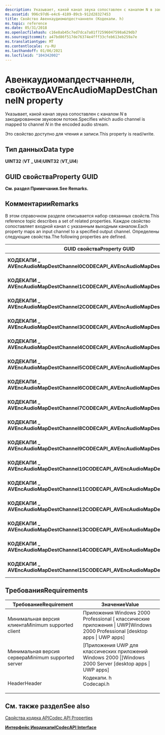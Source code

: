 ```yaml
---
description: Указывает, какой канал звука сопоставлен с каналом N в закодированном звуковом потоке.
ms.assetid: 996c97d6-e4c6-4189-89cb-912d28327453
title: Свойство Авенкаудиомапдестчаннелн (Кодекапи. h)
ms.topic: reference
ms.date: 05/31/2018
ms.openlocfilehash: c16e8ab45c7ed7dca7a81f72596047598a629db7
ms.sourcegitcommit: a47bd86f517de76374e4fff33cfeb613eb259a7e
ms.translationtype: MT
ms.contentlocale: ru-RU
ms.lasthandoff: 01/06/2021
ms.locfileid: "104342002"
---
```

# <a name="avencaudiomapdestchanneln-property"></a><span data-ttu-id="5ac3b-103">Авенкаудиомапдестчаннелн, свойство</span><span class="sxs-lookup"><span data-stu-id="5ac3b-103">AVEncAudioMapDestChannelN property</span></span>

<span data-ttu-id="5ac3b-104">Указывает, какой канал звука сопоставлен с каналом *N* в закодированном звуковом потоке.</span><span class="sxs-lookup"><span data-stu-id="5ac3b-104">Specifies which audio channel is mapped to channel *N* in the encoded audio stream.</span></span>

<span data-ttu-id="5ac3b-105">Это свойство доступно для чтения и записи.</span><span class="sxs-lookup"><span data-stu-id="5ac3b-105">This property is read/write.</span></span>

## <a name="data-type"></a><span data-ttu-id="5ac3b-106">Тип данных</span><span class="sxs-lookup"><span data-stu-id="5ac3b-106">Data type</span></span>

<span data-ttu-id="5ac3b-107">**UINT32** (**VT \_ UI4**)</span><span class="sxs-lookup"><span data-stu-id="5ac3b-107">**UINT32** (**VT\_UI4**)</span></span>

## <a name="property-guid"></a><span data-ttu-id="5ac3b-108">GUID свойства</span><span class="sxs-lookup"><span data-stu-id="5ac3b-108">Property GUID</span></span>

<span data-ttu-id="5ac3b-109">**См. раздел Примечания.**</span><span class="sxs-lookup"><span data-stu-id="5ac3b-109">**See Remarks.**</span></span>

## <a name="remarks"></a><span data-ttu-id="5ac3b-110">Комментарии</span><span class="sxs-lookup"><span data-stu-id="5ac3b-110">Remarks</span></span>

<span data-ttu-id="5ac3b-111">В этом справочном разделе описывается набор связанных свойств.</span><span class="sxs-lookup"><span data-stu-id="5ac3b-111">This reference topic describes a set of related properties.</span></span> <span data-ttu-id="5ac3b-112">Каждое свойство сопоставляет входной канал с указанным выходным каналом.</span><span class="sxs-lookup"><span data-stu-id="5ac3b-112">Each property maps an input channel to a specified output channel.</span></span> <span data-ttu-id="5ac3b-113">Определены следующие свойства.</span><span class="sxs-lookup"><span data-stu-id="5ac3b-113">The following properties are defined.</span></span>



| <span data-ttu-id="5ac3b-114">GUID свойства</span><span class="sxs-lookup"><span data-stu-id="5ac3b-114">Property GUID</span></span>                            | <span data-ttu-id="5ac3b-115">Описание</span><span class="sxs-lookup"><span data-stu-id="5ac3b-115">Description</span></span>             |
|------------------------------------------|-------------------------|
| <span data-ttu-id="5ac3b-116">**КОДЕКАПИ \_ AVEncAudioMapDestChannel0**</span><span class="sxs-lookup"><span data-stu-id="5ac3b-116">**CODECAPI\_AVEncAudioMapDestChannel0**</span></span>  | <span data-ttu-id="5ac3b-117">Целевой канал 0.</span><span class="sxs-lookup"><span data-stu-id="5ac3b-117">Destination channel 0.</span></span>  |
| <span data-ttu-id="5ac3b-118">**КОДЕКАПИ \_ AVEncAudioMapDestChannel1**</span><span class="sxs-lookup"><span data-stu-id="5ac3b-118">**CODECAPI\_AVEncAudioMapDestChannel1**</span></span>  | <span data-ttu-id="5ac3b-119">Целевой канал 1.</span><span class="sxs-lookup"><span data-stu-id="5ac3b-119">Destination channel 1.</span></span>  |
| <span data-ttu-id="5ac3b-120">**КОДЕКАПИ \_ AVEncAudioMapDestChannel2**</span><span class="sxs-lookup"><span data-stu-id="5ac3b-120">**CODECAPI\_AVEncAudioMapDestChannel2**</span></span>  | <span data-ttu-id="5ac3b-121">Целевой канал 2.</span><span class="sxs-lookup"><span data-stu-id="5ac3b-121">Destination channel 2.</span></span>  |
| <span data-ttu-id="5ac3b-122">**КОДЕКАПИ \_ AVEncAudioMapDestChannel3**</span><span class="sxs-lookup"><span data-stu-id="5ac3b-122">**CODECAPI\_AVEncAudioMapDestChannel3**</span></span>  | <span data-ttu-id="5ac3b-123">Целевой канал 3.</span><span class="sxs-lookup"><span data-stu-id="5ac3b-123">Destination channel 3.</span></span>  |
| <span data-ttu-id="5ac3b-124">**КОДЕКАПИ \_ AVEncAudioMapDestChannel4**</span><span class="sxs-lookup"><span data-stu-id="5ac3b-124">**CODECAPI\_AVEncAudioMapDestChannel4**</span></span>  | <span data-ttu-id="5ac3b-125">Целевой канал 4.</span><span class="sxs-lookup"><span data-stu-id="5ac3b-125">Destination channel 4.</span></span>  |
| <span data-ttu-id="5ac3b-126">**КОДЕКАПИ \_ AVEncAudioMapDestChannel5**</span><span class="sxs-lookup"><span data-stu-id="5ac3b-126">**CODECAPI\_AVEncAudioMapDestChannel5**</span></span>  | <span data-ttu-id="5ac3b-127">Целевой канал 5.</span><span class="sxs-lookup"><span data-stu-id="5ac3b-127">Destination channel 5.</span></span>  |
| <span data-ttu-id="5ac3b-128">**КОДЕКАПИ \_ AVEncAudioMapDestChannel6**</span><span class="sxs-lookup"><span data-stu-id="5ac3b-128">**CODECAPI\_AVEncAudioMapDestChannel6**</span></span>  | <span data-ttu-id="5ac3b-129">Целевой канал 6.</span><span class="sxs-lookup"><span data-stu-id="5ac3b-129">Destination channel 6.</span></span>  |
| <span data-ttu-id="5ac3b-130">**КОДЕКАПИ \_ AVEncAudioMapDestChannel7**</span><span class="sxs-lookup"><span data-stu-id="5ac3b-130">**CODECAPI\_AVEncAudioMapDestChannel7**</span></span>  | <span data-ttu-id="5ac3b-131">Целевой канал 7.</span><span class="sxs-lookup"><span data-stu-id="5ac3b-131">Destination channel 7.</span></span>  |
| <span data-ttu-id="5ac3b-132">**КОДЕКАПИ \_ AVEncAudioMapDestChannel8**</span><span class="sxs-lookup"><span data-stu-id="5ac3b-132">**CODECAPI\_AVEncAudioMapDestChannel8**</span></span>  | <span data-ttu-id="5ac3b-133">Целевой канал 8.</span><span class="sxs-lookup"><span data-stu-id="5ac3b-133">Destination channel 8.</span></span>  |
| <span data-ttu-id="5ac3b-134">**КОДЕКАПИ \_ AVEncAudioMapDestChannel9**</span><span class="sxs-lookup"><span data-stu-id="5ac3b-134">**CODECAPI\_AVEncAudioMapDestChannel9**</span></span>  | <span data-ttu-id="5ac3b-135">Целевой канал 9.</span><span class="sxs-lookup"><span data-stu-id="5ac3b-135">Destination channel 9.</span></span>  |
| <span data-ttu-id="5ac3b-136">**КОДЕКАПИ \_ AVEncAudioMapDestChannel10**</span><span class="sxs-lookup"><span data-stu-id="5ac3b-136">**CODECAPI\_AVEncAudioMapDestChannel10**</span></span> | <span data-ttu-id="5ac3b-137">Канал назначения 10.</span><span class="sxs-lookup"><span data-stu-id="5ac3b-137">Destination channel 10.</span></span> |
| <span data-ttu-id="5ac3b-138">**КОДЕКАПИ \_ AVEncAudioMapDestChannel11**</span><span class="sxs-lookup"><span data-stu-id="5ac3b-138">**CODECAPI\_AVEncAudioMapDestChannel11**</span></span> | <span data-ttu-id="5ac3b-139">Канал назначения 11.</span><span class="sxs-lookup"><span data-stu-id="5ac3b-139">Destination channel 11.</span></span> |
| <span data-ttu-id="5ac3b-140">**КОДЕКАПИ \_ AVEncAudioMapDestChannel12**</span><span class="sxs-lookup"><span data-stu-id="5ac3b-140">**CODECAPI\_AVEncAudioMapDestChannel12**</span></span> | <span data-ttu-id="5ac3b-141">Канал назначения 12.</span><span class="sxs-lookup"><span data-stu-id="5ac3b-141">Destination channel 12.</span></span> |
| <span data-ttu-id="5ac3b-142">**КОДЕКАПИ \_ AVEncAudioMapDestChannel13**</span><span class="sxs-lookup"><span data-stu-id="5ac3b-142">**CODECAPI\_AVEncAudioMapDestChannel13**</span></span> | <span data-ttu-id="5ac3b-143">Канал назначения 13.</span><span class="sxs-lookup"><span data-stu-id="5ac3b-143">Destination channel 13.</span></span> |
| <span data-ttu-id="5ac3b-144">**КОДЕКАПИ \_ AVEncAudioMapDestChannel14**</span><span class="sxs-lookup"><span data-stu-id="5ac3b-144">**CODECAPI\_AVEncAudioMapDestChannel14**</span></span> | <span data-ttu-id="5ac3b-145">Канал назначения 14.</span><span class="sxs-lookup"><span data-stu-id="5ac3b-145">Destination channel 14.</span></span> |
| <span data-ttu-id="5ac3b-146">**КОДЕКАПИ \_ AVEncAudioMapDestChannel15**</span><span class="sxs-lookup"><span data-stu-id="5ac3b-146">**CODECAPI\_AVEncAudioMapDestChannel15**</span></span> | <span data-ttu-id="5ac3b-147">Целевой канал 15.</span><span class="sxs-lookup"><span data-stu-id="5ac3b-147">Destination channel 15.</span></span> |



 

## <a name="requirements"></a><span data-ttu-id="5ac3b-148">Требования</span><span class="sxs-lookup"><span data-stu-id="5ac3b-148">Requirements</span></span>



| <span data-ttu-id="5ac3b-149">Требование</span><span class="sxs-lookup"><span data-stu-id="5ac3b-149">Requirement</span></span> | <span data-ttu-id="5ac3b-150">Значение</span><span class="sxs-lookup"><span data-stu-id="5ac3b-150">Value</span></span> |
|-------------------------------------|---------------------------------------------------------------------------------------|
| <span data-ttu-id="5ac3b-151">Минимальная версия клиента</span><span class="sxs-lookup"><span data-stu-id="5ac3b-151">Minimum supported client</span></span><br/> | <span data-ttu-id="5ac3b-152">Приложения Windows 2000 Professional \[ классические приложения \| UWP\]</span><span class="sxs-lookup"><span data-stu-id="5ac3b-152">Windows 2000 Professional \[desktop apps \| UWP apps\]</span></span><br/>                     |
| <span data-ttu-id="5ac3b-153">Минимальная версия сервера</span><span class="sxs-lookup"><span data-stu-id="5ac3b-153">Minimum supported server</span></span><br/> | <span data-ttu-id="5ac3b-154">\[Приложения UWP для классических приложений Windows 2000 \|\]</span><span class="sxs-lookup"><span data-stu-id="5ac3b-154">Windows 2000 Server \[desktop apps \| UWP apps\]</span></span><br/>                           |
| <span data-ttu-id="5ac3b-155">Header</span><span class="sxs-lookup"><span data-stu-id="5ac3b-155">Header</span></span><br/>                   | <dl> <span data-ttu-id="5ac3b-156"><dt>Кодекапи. h</dt></span><span class="sxs-lookup"><span data-stu-id="5ac3b-156"><dt>Codecapi.h</dt></span></span> </dl> |



## <a name="see-also"></a><span data-ttu-id="5ac3b-157">См. также раздел</span><span class="sxs-lookup"><span data-stu-id="5ac3b-157">See also</span></span>

<dl> <dt>

[<span data-ttu-id="5ac3b-158">Свойства кодека API</span><span class="sxs-lookup"><span data-stu-id="5ac3b-158">Codec API Properties</span></span>](codec-api-properties.md)
</dt> <dt>

[<span data-ttu-id="5ac3b-159">**Интерфейс Икодекапи**</span><span class="sxs-lookup"><span data-stu-id="5ac3b-159">**ICodecAPI Interface**</span></span>](/windows/desktop/api/Strmif/nn-strmif-icodecapi)
</dt> </dl>

 

 




